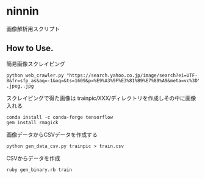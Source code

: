 # ninnin

画像解析用スクリプト

## How to Use.

簡易画像スクレイピング

```
python web_crawler.py "https://search.yahoo.co.jp/image/search?ei=UTF-8&fr=sfp_as&aq=-1&oq=&ts=1609&p=%E9%A3%9F%E3%81%B9%E7%89%A9&meta=vc%3D" .jpeg,.jpg
```

スクレイピングで得た画像は
trainpic/XXX/ディレクトリを作成しその中に画像入れる



```
conda install -c conda-forge tensorflow
gem install rmagick
```

画像データからCSVデータを作成する

```
python gen_data_csv.py trainpic > train.csv
```

CSVからデータを作成

```
ruby gen_binary.rb train
```
